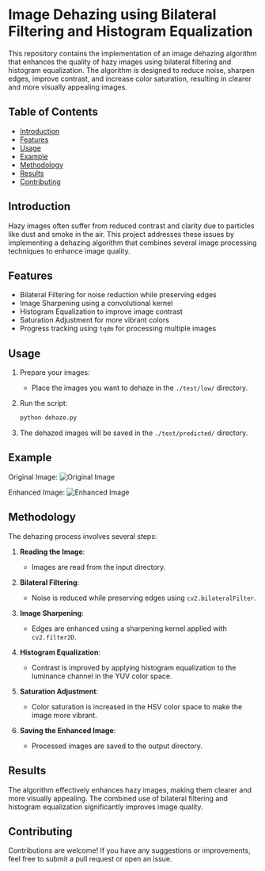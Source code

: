 # Image Dehazing using Bilateral Filtering and Histogram Equalization

This repository contains the implementation of an image dehazing algorithm that enhances the quality of hazy images using bilateral filtering and histogram equalization. The algorithm is designed to reduce noise, sharpen edges, improve contrast, and increase color saturation, resulting in clearer and more visually appealing images.

## Table of Contents

- [Introduction](#introduction)
- [Features](#features)
- [Usage](#usage)
- [Example](#example)
- [Methodology](#methodology)
- [Results](#results)
- [Contributing](#contributing)

## Introduction

Hazy images often suffer from reduced contrast and clarity due to particles like dust and smoke in the air. This project addresses these issues by implementing a dehazing algorithm that combines several image processing techniques to enhance image quality.

## Features

- Bilateral Filtering for noise reduction while preserving edges
- Image Sharpening using a convolutional kernel
- Histogram Equalization to improve image contrast
- Saturation Adjustment for more vibrant colors
- Progress tracking using `tqdm` for processing multiple images

## Usage

1. Prepare your images:
    - Place the images you want to dehaze in the `./test/low/` directory.

2. Run the script:
    ```bash
    python dehaze.py
    ```

3. The dehazed images will be saved in the `./test/predicted/` directory.

## Example

Original Image:
![Original Image](./test/low/sample.png)

Enhanced Image:
![Enhanced Image](./test/predicted/sample.png)

## Methodology

The dehazing process involves several steps:

1. **Reading the Image**:
    - Images are read from the input directory.

2. **Bilateral Filtering**:
    - Noise is reduced while preserving edges using `cv2.bilateralFilter`.

3. **Image Sharpening**:
    - Edges are enhanced using a sharpening kernel applied with `cv2.filter2D`.

4. **Histogram Equalization**:
    - Contrast is improved by applying histogram equalization to the luminance channel in the YUV color space.

5. **Saturation Adjustment**:
    - Color saturation is increased in the HSV color space to make the image more vibrant.

6. **Saving the Enhanced Image**:
    - Processed images are saved to the output directory.

## Results

The algorithm effectively enhances hazy images, making them clearer and more visually appealing. The combined use of bilateral filtering and histogram equalization significantly improves image quality.

## Contributing

Contributions are welcome! If you have any suggestions or improvements, feel free to submit a pull request or open an issue.
